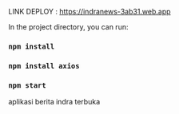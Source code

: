 LINK DEPLOY : https://indranews-3ab31.web.app


In the project directory, you can run:

### `npm install`
### `npm install axios`
### `npm start`

aplikasi berita indra terbuka


